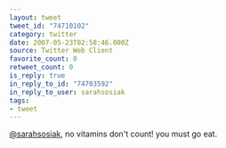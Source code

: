 ```yaml
---
layout: tweet
tweet_id: "74710102"
category: twitter
date: 2007-05-23T02:58:46.000Z
source: Twitter Web Client
favorite_count: 0
retweet_count: 0
is_reply: true
in_reply_to_id: "74703592"
in_reply_to_user: sarahsosiak
tags:
- tweet
---
```


[@sarahsosiak](https://twitter.com/@sarahsosiak), no vitamins don't count! you must go eat.
